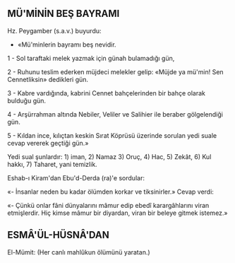 ## MÜ'MİNİN BEŞ BAYRAMI

Hz. Peygamber (s.a.v.) buyurdu:

- «Mü'minlerin bayramı beş nevidir.

1 - Sol taraftaki melek yazmak için günah bulamadığı gün,

2 - Ruhunu teslim ederken müjdeci melekler gelip: «Müjde ya mü'min! Sen Cennetliksin» dedikleri gün.

3 - Kabre vardığında, kabrini Cennet bahçelerinden bir bahçe olarak bulduğu gün.

4 - Arşürrahman altında Nebiler, Veliler ve Salihier ile beraber gölgelendiği gün.

5 - Kıldan ince, kılıçtan keskin Sırat Köprüsü üzerinde sorulan yedi suale cevap vererek geçtiği gün.»

Yedi sual şunlardır: 1) iman, 2) Namaz 3) Oruç, 4) Hac, 5) Zekât, 6) Kul hakkı, 7) Taharet, yani temizlik.

Eshab-ı Kiram'dan Ebu'd-Derda (ra)'e sordular:

«- İnsanlar neden bu kadar ölümden korkar ve tiksinirler.» Cevap verdi:

«- Çünkü onlar fâni dünyalarını mâmur edip ebedî karargâhlarını viran etmişlerdir. Hiç kimse mâmur bir diyardan, viran bir bel­eye gitmek istemez.»

## ESMÂ'ÜL-HÜSNÂ'DAN

El-Mümit: (Her canlı mahlûkun ölümünü yaratan.)
